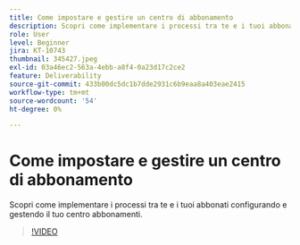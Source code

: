 ```yaml
---
title: Come impostare e gestire un centro di abbonamento
description: Scopri come implementare i processi tra te e i tuoi abbonati configurando e gestendo il tuo centro abbonamenti.
role: User
level: Beginner
jira: KT-10743
thumbnail: 345427.jpeg
exl-id: 03a46ec2-563a-4ebb-a8f4-0a23d17c2ce2
feature: Deliverability
source-git-commit: 433b00dc5dc1b7dde2931c6b9eaa8a403eae2415
workflow-type: tm+mt
source-wordcount: '54'
ht-degree: 0%

---
```


# Come impostare e gestire un centro di abbonamento

Scopri come implementare i processi tra te e i tuoi abbonati configurando e gestendo il tuo centro abbonamenti.

>[!VIDEO](https://video.tv.adobe.com/v/345427/?quality=12&learn=on)
